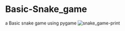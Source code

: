 # Basic-Snake_game
a Basic snake game using pygame 
![snake_game-print](https://github.com/PedroOrfao/Basic-Snake_game/assets/168864377/4357a333-7a94-4396-897c-141f03a2e06c)
